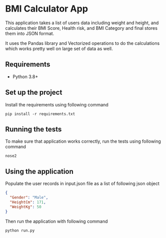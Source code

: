 # BMI Calculator App

This application takes a list of users data including weight and height, and calculates their BMI Score, Health risk,
and BMI Category and final stores them into JSON format.

It uses the Pandas library and Vectorized operations to do the calculations which works pretty well on large set of data
as well.

## Requirements

- Python 3.8+

## Set up the project

Install the requirements using following command

```shell
pip install -r requirements.txt
```

## Running the tests

To make sure that application works correctly, run the tests using following command

```shell
nose2
```

## Using the application

Populate the user records in input.json file as a list of following json object

```json
{
  "Gender": "Male",
  "HeightCm": 171,
  "WeightKg": 50
}
```

Then run the application with following command
```shell
python run.py
```